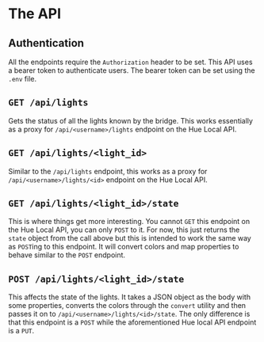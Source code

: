 # The API

## Authentication

All the endpoints require the `Authorization` header to be set. This API uses a bearer token to authenticate users. The bearer token can be set using the `.env` file.

## `GET /api/lights`

Gets the status of all the lights known by the bridge. This works essentially as a proxy for `/api/<username>/lights` endpoint on the Hue Local API.

## `GET /api/lights/<light_id>`

Similar to the `/api/lights` endpoint, this works as a proxy for `/api/<username>/lights/<id>` endpoint on the Hue Local API.

## `GET /api/lights/<light_id>/state`

This is where things get more interesting. You cannot `GET` this endpoint on the Hue Local API, you can only `POST` to it. For now, this just returns the `state` object from the call above but this is intended to work the same way as `POST`ing to this endpoint. It will convert colors and map properties to behave similar to the `POST` endpoint.

## `POST /api/lights/<light_id>/state`

This affects the state of the lights. It takes a JSON object as the body with some properties, converts the colors through the `convert` utility and then passes it on to `/api/<username>/lights/<id>/state`. The only difference is that this endpoint is a `POST` while the aforementioned Hue local API endpoint is a `PUT`. 
